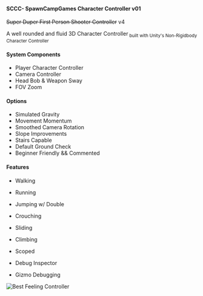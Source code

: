 #### SCCC- SpawnCampGames Character Controller v01
~~Super Duper First Person Shooter Controller~~ v4

A well rounded and fluid 3D Character Controller<sub>
built with Unity's Non-Rigidbody Character Controller</sub>
#### System Components
- Player Character Controller
- Camera Controller
- Head Bob & Weapon Sway
- FOV Zoom

#### Options
- Simulated Gravity
- Movement Momentum
- Smoothed Camera Rotation
- Slope Improvements
- Stairs Capable
- Default Ground Check
- Beginner Friendly && Commented

#### Features
- Walking
- Running
- Jumping w/ Double
- Crouching
- Sliding
- Climbing
- Scoped

- Debug Inspector
- Gizmo Debugging

![Best Feeling Controller](https://github.com/SpawnCampGames/SCG-Player-Controller/blob/main/SCG_Controller.png?raw=true)
